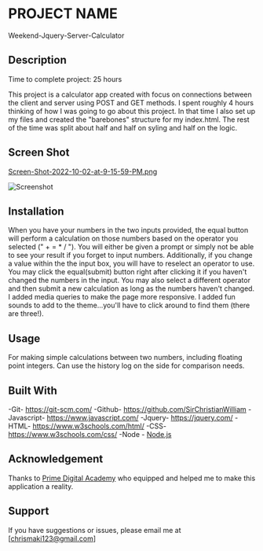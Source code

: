 # PROJECT NAME
Weekend-Jquery-Server-Calculator

## Description
Time to complete project: 25 hours

This project is a calculator app created with focus on connections between the client and server using POST and GET methods.
I spent roughly 4 hours thinking of how I was going to go about this project. In that time I also set up my files and created the "barebones" structure for my index.html. 
The rest of the time was split about half and half on syling and half on the logic. 

## Screen Shot
[Screen-Shot-2022-10-02-at-9-15-59-PM.png](https://postimg.cc/WtfT7NDn)

![Screenshot](puppies.png)
 
## Installation

When you have your numbers in the two inputs provided, the equal button will perform a calculation on those numbers based on the operator you selected (" + = * / ").
You will either be given a prompt or simply not be able to see your result if you forget to input numbers. Additionally,
if you change a value within the the input box, you will have to reselect an operator to use. You may click the equal(submit) button right after clicking it if you haven't changed the numbers in the input. You may also select a different operator and then submit a new calculation as long as the numbers haven't changed. 
I added media queries to make the page more responsive. I added fun sounds to add to the theme...you'll have to click around to find them (there are three!). 

## Usage
For making simple calculations between two numbers, including floating point integers. Can use the history log on the side for comparison needs.  

## Built With

-Git- https://git-scm.com/
-Github- https://github.com/SirChristianWilliam
-Javascript- https://www.javascript.com/
-Jquery- https://jquery.com/
-HTML- https://www.w3schools.com/html/
-CSS- https://www.w3schools.com/css/
-Node - [Node.js](https://nodejs.org/en/)

## Acknowledgement
Thanks to [Prime Digital Academy](www.primeacademy.io) who equipped and helped me to make this application a reality.  

## Support
If you have suggestions or issues, please email me at [chrismaki123@gmail.com]